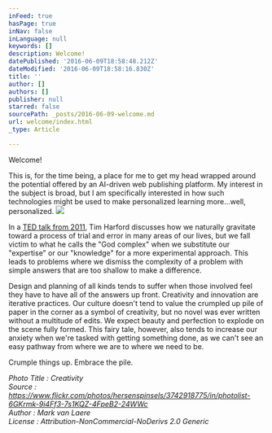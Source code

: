 ```yaml
---
inFeed: true
hasPage: true
inNav: false
inLanguage: null
keywords: []
description: Welcome!
datePublished: '2016-06-09T18:58:48.212Z'
dateModified: '2016-06-09T18:58:16.830Z'
title: ''
author: []
authors: []
publisher: null
starred: false
sourcePath: _posts/2016-06-09-welcome.md
url: welcome/index.html
_type: Article

---
```

Welcome!

This is, for the time being, a place for me to get my head wrapped around the potential offered by an AI-driven web publishing platform. My interest in the subject is broad, but I am specifically interested in how such technologies might be used to make personalized learning more...well, personalized.
![](https://the-grid-user-content.s3-us-west-2.amazonaws.com/902d608d-81c5-4038-86f5-3b5443901712.jpg)

In a [TED talk from 2011][0], Tim Harford discusses how we naturally gravitate toward a process of trial and error in many areas of our lives, but we fall victim to what he calls the "God complex" when we substitute our "expertise" or our "knowledge" for a more experimental approach. This leads to problems where we dismiss the complexity of a problem with simple answers that are too shallow to make a difference.

Design and planning of all kinds tends to suffer when those involved feel they have to have all of the answers up front. Creativity and innovation are iterative practices. Our culture doesn't tend to value the crumpled up pile of paper in the corner as a symbol of creativity, but no novel was ever written without a multitude of edits. We expect beauty and perfection to explode on the scene fully formed. This fairy tale, however, also tends to increase our anxiety when we're tasked with getting something done, as we can't see an easy pathway from where we are to where we need to be.

Crumple things up. Embrace the pile.

_Photo Title : Creativity  
Source : https://www.flickr.com/photos/hersenspinsels/3742918775/in/photolist-6GKrmk-9i4Ff3-7s1KQZ-4FpeB2-24WWc  
Author : Mark van Laere  
License : Attribution-NonCommercial-NoDerivs 2.0 Generic_

[0]: http://www.ted.com/talks/tim_harford